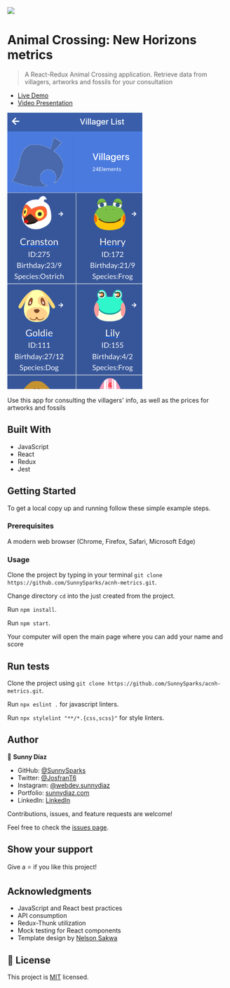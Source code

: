 ![](https://img.shields.io/badge/Microverse-blueviolet)

# Animal Crossing: New Horizons metrics

> A React-Redux Animal Crossing application. Retrieve data from villagers, artworks and fossils for your consultation

- [Live Demo](https://metrics-acnh.herokuapp.com/)
- [Video Presentation](https://www.loom.com/share/5ce3a0dd1f604435b36f2c04db7ec4b5)

![screenshot](./screenshot.png)

Use this app for consulting the villagers' info, as well as the prices for artworks and fossils


## Built With

- JavaScript
- React
- Redux
- Jest

## Getting Started


To get a local copy up and running follow these simple example steps.

### Prerequisites
 A modern web browser (Chrome, Firefox, Safari, Microsoft Edge)


### Usage
 Clone the project by typing in your terminal `git clone https://github.com/SunnySparks/acnh-metrics.git`.

 Change directory `cd` into the just created from the project.

 Run `npm install`.
 
 Run `npm start`.

 Your computer will open the main page where you can add your name and score
 
## Run tests
 Clone the project using `git clone https://github.com/SunnySparks/acnh-metrics.git`.

 Run `npx eslint .` for javascript linters.

 Run `npx stylelint "**/*.{css,scss}"` for style linters.


## Author

👤 **Sunny Díaz**

- GitHub: [@SunnySparks](https://github.com/SunnySparks)
- Twitter: [@JosfranT6](https://twitter.com/JosFranT6)
- Instagram: [@webdev.sunnydiaz](https://www.instagram.com/webdev.sunnydiaz/)
- Portfolio: [sunnydiaz.com](https://sunnydiaz.com/)
- LinkedIn: [LinkedIn](https://www.linkedin.com/in/jose-f-silva/)

Contributions, issues, and feature requests are welcome!

Feel free to check the [issues page](https://github.com/SunnySparks/acnh-metrics.git/issues).

## Show your support

Give a ⭐️ if you like this project!

## Acknowledgments

- JavaScript and React best practices
- API consumption
- Redux-Thunk utilization
- Mock testing for React components
- Template design by [Nelson Sakwa](https://www.behance.net/sakwadesignstudio)

## 📝 License

This project is [MIT](./MIT.md) licensed.
